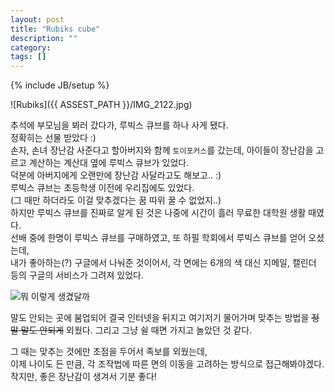 ```yaml
---
layout: post
title: "Rubiks cube"
description: ""
category:
tags: []
---
```

{% include JB/setup %}

![Rubiks]({{ ASSEST_PATH }}/IMG_2122.jpg)  

추석에 부모님을 뵈러 갔다가, 루빅스 큐브를 하나 사게 됐다.  
정확히는 선물 받았다 :)  
손자, 손녀 장난감 사준다고 할아버지와 함께 `토이포커스`를 갔는데, 아이들이 장난감을 고르고 계산하는 계산대 옆에 루빅스 큐브가 있었다.  
덕분에 아버지에게 오랜만에 장난감 사달라고도 해보고.. :)  
루빅스 큐브는 초등학생 이전에 우리집에도 있었다.  
(그 때만 하더라도 이걸 맞추겠다는 꿈 따위 꿀 수 없었지..)  
하지만 루빅스 큐브를 진짜로 알게 된 것은 나중에 시간이 흘러
무료한 대학원 생활 때였다.  
선배 중에 한명이 루빅스 큐브를 구매하였고, 또 하필 학회에서 루빅스 큐브를 얻어 오셨는데,  
내가 좋아하는(?) 구글에서 나눠준 것이어서,
각 면에는 6개의 색 대신 지메일, 캘린더 등의 구글의 서비스가 그려져 있었다.

![뭐 이렇게 생겼달까](http://www.geeky-gadgets.com/wp-content/uploads/2010/02/google-rubiks-cube_1.jpg)

말도 안되는 곳에 붐업되어 결국 인터넷을 뒤지고 여기저기 물어가며
맞추는 방법을 ~~정말 말도 안되게~~ 외웠다. 그리고 그냥 쉴 때면
가지고 놀았던 것 같다.

그 때는 맞추는 것에만 초점을 두어서 족보를 외웠는데,  
이제 나이도 든 만큼, 각 조작법에 따른 면의 이동을 고려하는 방식으로 접근해봐야겠다.  
작지만, 좋은 장난감이 생겨서 기분 좋다!  
